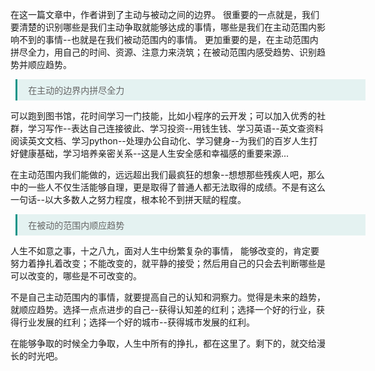 <style>
.blockquote {
   margin-left:0.6em !important;
   padding:0.5em 1.2em !important;
   border-left:3px solid rgba(15,148,136,1) !important;
   width:560px !important;
   box-sizing:border-box !important;
   background-color:rgba(15,148,136,0.1) !important;
   color:#666 !important
}
</style>

在这一篇文章中，作者讲到了主动与被动之间的边界。
很重要的一点就是，我们要清楚的识别哪些是我们主动争取就能够达成的事情，哪些是我们在主动范围内影响不到的事情--也就是在我们被动范围内的事情。
更加重要的是，在主动范围内拼尽全力，用自己的时间、资源、注意力来浇筑；在被动范围内感受趋势、识别趋势并顺应趋势。

<blockquote class="blockquote">在主动的边界内拼尽全力</blockquote>

可以跑到图书馆，花时间学习一门技能，比如小程序的云开发；可以加入优秀的社群，学习写作--表达自己连接彼此、学习投资--用钱生钱、学习英语--英文查资料阅读英文文档、学习python--处理办公自动化、学习健身--为我们的百岁人生打好健康基础，学习培养亲密关系--这是人生安全感和幸福感的重要来源...

在主动范围内我们能做的，远远超出我们最疯狂的想象--想想那些残疾人吧，那么中的一些人不仅生活能够自理，更是取得了普通人都无法取得的成绩。不是有这么一句话--以大多数人之努力程度，根本轮不到拼天赋的程度。

<blockquote class="blockquote">在被动的范围内顺应趋势</blockquote>

人生不如意之事，十之八九，面对人生中纷繁复杂的事情， 能够改变的，肯定要努力着挣扎着改变；不能改变的，就平静的接受；然后用自己的只会去判断哪些是可以改变的，哪些是不可改变的。

不是自己主动范围内的事情，就要提高自己的认知和洞察力。觉得是未来的趋势，就顺应趋势。选择一点点进步的自己--获得认知差的红利；选择一个好的行业，获得行业发展的红利；选择一个好的城市--获得城市发展的红利。

在能够争取的时候全力争取，人生中所有的挣扎，都在这里了。剩下的，就交给漫长的时光吧。
